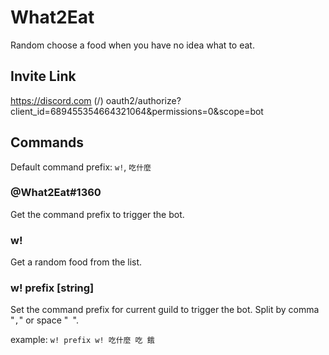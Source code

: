 # What2Eat
Random choose a food when you have no idea what to eat.


## Invite Link
https://discord.com (/) oauth2/authorize?client_id=689455354664321064&permissions=0&scope=bot


## Commands
Default command prefix: `w!`, `吃什麼`

### @What2Eat#1360
Get the command prefix to trigger the bot.

### w!
Get a random food from the list.

### w! prefix [string]
Set the command prefix for current guild to trigger the bot. Split by comma "`,`" or space "` `".

example:
`w! prefix w! 吃什麼 吃 餓`
